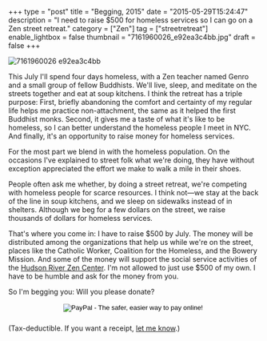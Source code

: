 +++
type = "post"
title = "Begging, 2015"
date = "2015-05-29T15:24:47"
description = "I need to raise $500 for homeless services so I can go on a Zen street retreat."
category = ["Zen"]
tag = ["streetretreat"]
enable_lightbox = false
thumbnail = "7161960026_e92ea3c4bb.jpg"
draft = false
+++

<p><img style="display:block; margin-left:auto; margin-right:auto;" src="7161960026_e92ea3c4bb.jpg" alt="7161960026 e92ea3c4bb" title="7161960026_e92ea3c4bb.jpg" border="0"   /></p>
<p>This July I'll spend four days homeless, with a Zen teacher named Genro and a small group of fellow Buddhists. We'll live, sleep, and meditate on the streets together and eat at soup kitchens. I think the retreat has a triple purpose: First, briefly abandoning the comfort and certainty of my regular life helps me practice non-attachment, the same as it helped the first Buddhist monks. Second, it gives me a taste of what it's like to be homeless, so I can better understand the homeless people I meet in NYC. And finally, it's an opportunity to raise money for homeless services.</p>
<p>For the most part we blend in with the homeless population. On the occasions I've explained to street folk what we're doing, they have without exception appreciated the effort we make to walk a mile in their shoes.</p>
<p>People often ask me whether, by doing a street retreat, we're competing with homeless people for scarce resources. I think not&mdash;we stay at the back of the line in soup kitchens, and we sleep on sidewalks instead of in shelters. Although we beg for a few dollars on the street, we raise thousands of dollars for homeless services.</p>
<p>That's where you come in: I have to raise $500 by July. The money will be distributed among the organizations that help us while we're on the street, places like the Catholic Worker, Coalition for the Homeless, and the Bowery Mission. And some of the money will support the social service activities of the <a href="http://hudsonriverzencenter.org/">Hudson River Zen Center</a>. I'm not allowed to just use $500 of my own. I have to be humble and ask for the money from you.</p>
<p>So I'm begging you: Will you please donate?</p>
<div style="text-align:center">
<form action="https://www.paypal.com/cgi-bin/webscr" method="post" target="_top" style="display: inline-block; margin-left: auto; margin-right: auto; margin-bottom: 10px">
<input type="hidden" name="cmd" value="_s-xclick">
<input type="hidden" name="hosted_button_id" value="73E4KKFX8C2A8">
<input type="image" src="https://www.paypalobjects.com/en_US/i/btn/btn_donate_LG.gif" border="0" name="submit" alt="PayPal - The safer, easier way to pay online!">
<img alt="" border="0" src="https://www.paypalobjects.com/en_US/i/scr/pixel.gif" width="1" height="1">
</form>
</div>

<p>(Tax-deductible. If you want a receipt, <a href="mailto:jesse@emptysquare.net">let me know</a>.)</p>
